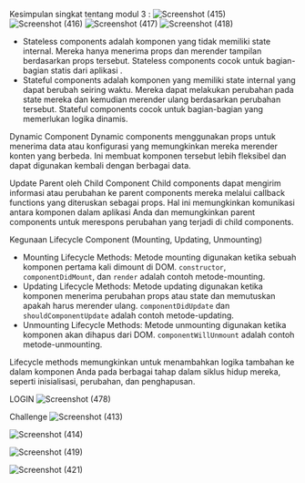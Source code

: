 Kesimpulan singkat tentang modul 3 :
![Screenshot (415)](https://github.com/odansyyy/modul3/assets/145110140/f9a82a64-a456-4f32-b855-84535121d640)
![Screenshot (416)](https://github.com/odansyyy/modul3/assets/145110140/bb7fe960-7c45-4ffa-af87-709d862513d8)
![Screenshot (417)](https://github.com/odansyyy/modul3/assets/145110140/cd298e12-4fa4-45ff-9693-06d2efb18abd)
![Screenshot (418)](https://github.com/odansyyy/modul3/assets/145110140/402d0eeb-9d5a-4287-b723-e0f3838bda4b)

- Stateless components adalah komponen yang tidak memiliki state internal. Mereka hanya menerima props dan merender tampilan berdasarkan props tersebut. Stateless components cocok untuk bagian-bagian statis dari aplikasi .
- Stateful components adalah komponen yang memiliki state internal yang dapat berubah seiring waktu. Mereka dapat melakukan perubahan pada state mereka dan kemudian merender ulang berdasarkan perubahan tersebut. Stateful components cocok untuk bagian-bagian yang memerlukan logika dinamis.

 Dynamic Component
Dynamic components menggunakan props untuk menerima data atau konfigurasi yang memungkinkan mereka merender konten yang berbeda. Ini membuat komponen tersebut lebih fleksibel dan dapat digunakan kembali dengan berbagai data.


 Update Parent oleh Child Component
Child components dapat mengirim informasi atau perubahan ke parent components mereka melalui callback functions yang diteruskan sebagai props. Hal ini memungkinkan komunikasi antara komponen dalam aplikasi Anda dan memungkinkan parent components untuk merespons perubahan yang terjadi di child components.


Kegunaan Lifecycle Component (Mounting, Updating, Unmounting)
- Mounting Lifecycle Methods: Metode mounting digunakan ketika sebuah komponen pertama kali dimount di DOM. `constructor`, `componentDidMount`, dan `render` adalah contoh metode-mounting.
- Updating Lifecycle Methods: Metode updating digunakan ketika komponen menerima perubahan props atau state dan memutuskan apakah harus merender ulang. `componentDidUpdate` dan `shouldComponentUpdate` adalah contoh metode-updating.
- Unmounting Lifecycle Methods: Metode unmounting digunakan ketika komponen akan dihapus dari DOM. `componentWillUnmount` adalah contoh metode-unmounting. 

Lifecycle methods memungkinkan untuk menambahkan logika tambahan ke dalam komponen Anda pada berbagai tahap dalam siklus hidup mereka, seperti inisialisasi, perubahan, dan penghapusan.

LOGIN
![Screenshot (478)](https://github.com/odansyyy/modul3/assets/145110140/248f14c9-412a-42e6-8805-5ada1e77a06a)


Challenge
![Screenshot (413)](https://github.com/odansyyy/modul3/assets/145110140/5ab6ee6f-67b5-480c-b14c-170724c97b68)

![Screenshot (414)](https://github.com/odansyyy/modul3/assets/145110140/4bf3e33e-5f8f-4875-87c5-12d32c8fc242)

![Screenshot (419)](https://github.com/odansyyy/modul3/assets/145110140/88e3a3f7-cbd7-45e0-b98c-61673db21dcd)

![Screenshot (421)](https://github.com/odansyyy/modul3/assets/145110140/23315638-fcd7-4dbe-8e3b-a1fa81d9a2e1)

